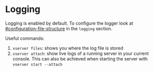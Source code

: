 # Logging

Logging is enabled by default. To configure the logger look at [#configuration-file-structure](server-configuration.md#configuration-file-structure "mention") in the `logging` section.&#x20;

Useful commands:

1. `vserver files`: shows you where the log file is stored
2. `vserver attach`: show live logs of a running server in your current console. This can also be achieved when starting the server with `vserver start --attach`
